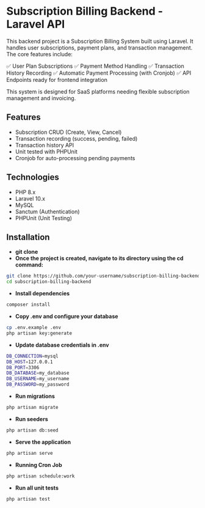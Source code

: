 # Subscription Billing Backend - Laravel API

This backend project is a Subscription Billing System built using Laravel. It handles user subscriptions, payment plans, and transaction management. The core features include:

✅ User Plan Subscriptions
✅ Payment Method Handling
✅ Transaction History Recording
✅ Automatic Payment Processing (with Cronjob)
✅ API Endpoints ready for frontend integration

This system is designed for SaaS platforms needing flexible subscription management and invoicing.

## Features

- Subscription CRUD (Create, View, Cancel)
- Transaction recording (success, pending, failed)
- Transaction history API
- Unit tested with PHPUnit
- Cronjob for auto-processing pending payments

## Technologies

- PHP 8.x
- Laravel 10.x
- MySQL
- Sanctum (Authentication)
- PHPUnit (Unit Testing)

## Installation

- **git clone**
- **Once the project is created, navigate to its directory using the cd command:**

```bash
git clone https://github.com/your-username/subscription-billing-backend.git
cd subscription-billing-backend
```

- **Install dependencies**
```bash
composer install
```

- **Copy .env and configure your database**
```bash
cp .env.example .env
php artisan key:generate
```

- **Update database credentials in .env**
```bash
DB_CONNECTION=mysql
DB_HOST=127.0.0.1
DB_PORT=3306
DB_DATABASE=my_database
DB_USERNAME=my_username
DB_PASSWORD=my_password
```

- **Run migrations**
```bash
php artisan migrate
```

- **Run seeders**
```bash
php artisan db:seed
```

- **Serve the application**
```bash
php artisan serve
```

- **Running Cron Job**
```bash
php artisan schedule:work
```

- **Run all unit tests**
```bash
php artisan test
```
